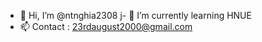 - 👋 Hi, I’m @ntnghia2308
j- 🌱 I’m currently learning  HNUE
- 📫 Contact : 23rdaugust2000@gmail.com


<!---
ntnghia2308/ntnghia2308 is a ✨ special ✨ repository because its `README.md` (this file) appears on your GitHub profile.
You can click the Preview link to take a look at your changes.
--->
